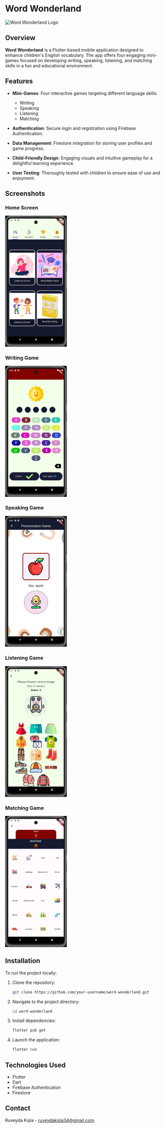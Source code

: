 # Word Wonderland

<img src="https://img.freepik.com/free-vector/flat-design-english-school-illustration_23-2149486193.jpg?size=626&ext=jpg" alt="Word Wonderland Logo" width="300" />

## Overview

**Word Wonderland** is a Flutter-based mobile application designed to enhance children's English vocabulary. The app offers four engaging mini-games focused on developing writing, speaking, listening, and matching skills in a fun and educational environment.

## Features

* **Mini-Games**: Four interactive games targeting different language skills:

  * Writing
  * Speaking
  * Listening
  * Matching
* **Authentication**: Secure login and registration using Firebase Authentication.
* **Data Management**: Firestore integration for storing user profiles and game progress.
* **Child-Friendly Design**: Engaging visuals and intuitive gameplay for a delightful learning experience.
* **User Testing**: Thoroughly tested with children to ensure ease of use and enjoyment.

## Screenshots

### Home Screen

<img src="./assets/screenshots/Games.png" alt="Home Screen" width="200" />

### Writing Game

<img src="./assets/screenshots/writing.png" alt="Writing Game" width="200" />

### Speaking Game

<img src="./assets/screenshots/speaking.png" alt="Speaking Game" width="200" />

### Listening Game

<img src="./assets/screenshots/listeningGame.png" alt="Listening Game" width="200" />

### Matching Game

<img src="./assets/screenshots/matchingGame.png" alt="Matching Game" width="200" />

## Installation

To run the project locally:

1. Clone the repository:

   ```bash
   git clone https://github.com/your-username/word-wonderland.git
   ```

2. Navigate to the project directory:

   ```bash
   cd word-wonderland
   ```

3. Install dependencies:

   ```bash
   flutter pub get
   ```

4. Launch the application:

   ```bash
   flutter run
   ```

## Technologies Used

* Flutter
* Dart
* Firebase Authentication
* Firestore


## Contact

Ruveyda Kışla - [ruveydakisla34@gmail.com](mailto:ruveydakisla34@gmail.com)
